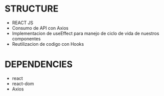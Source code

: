 # STRUCTURE 

- REACT JS
- Consumo de API con Axios
- Implementacion de useEffect para manejo de ciclo de vida de nuestros componentes
- Reutilizacion de codigo con Hooks

# DEPENDENCIES

- react
- react-dom
- Axios